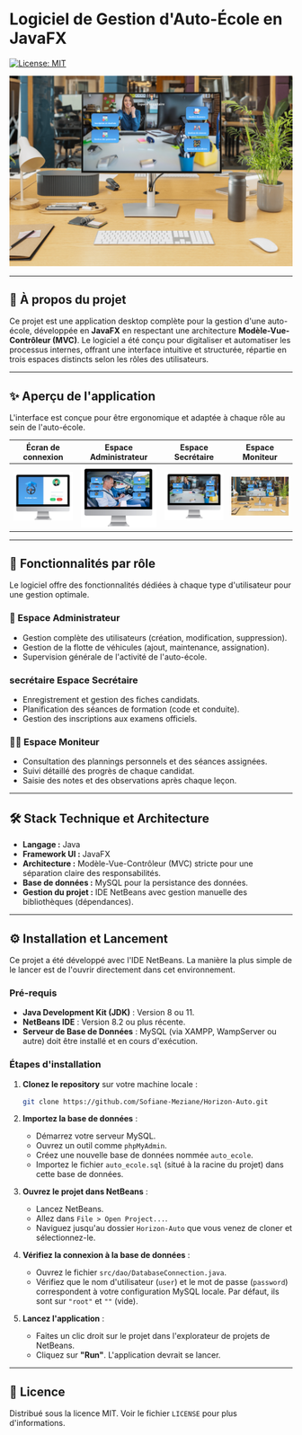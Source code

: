# Logiciel de Gestion d'Auto-École en JavaFX

[![License: MIT](https://img.shields.io/badge/License-MIT-blue.svg)](https://opensource.org/licenses/MIT)

![Bannière de présentation du logiciel](https://raw.githubusercontent.com/Sofiane-Meziane/Horizon-Auto/main/src/images/Design%20sans%20titre%20(6).png)

---

## 🎯 À propos du projet

Ce projet est une application desktop complète pour la gestion d'une auto-école, développée en **JavaFX** en respectant une architecture **Modèle-Vue-Contrôleur (MVC)**. Le logiciel a été conçu pour digitaliser et automatiser les processus internes, offrant une interface intuitive et structurée, répartie en trois espaces distincts selon les rôles des utilisateurs.

---

## ✨ Aperçu de l'application

L'interface est conçue pour être ergonomique et adaptée à chaque rôle au sein de l'auto-école.

| Écran de connexion | Espace Administrateur | Espace Secrétaire | Espace Moniteur |
| :---: | :---: | :---: | :---: |
| ![Écran de connexion](https://raw.githubusercontent.com/Sofiane-Meziane/Horizon-Auto/main/src/images/Design%20sans%20titre%20(7).png) | ![Tableau de bord de l'administrateur](https://raw.githubusercontent.com/Sofiane-Meziane/Horizon-Auto/main/src/images/ecran%20admin.png) | ![Interface de la secrétaire](https://raw.githubusercontent.com/Sofiane-Meziane/Horizon-Auto/main/src/images/Design%20sans%20titre%20(5).png) | ![Vue du moniteur](https://github.com/Sofiane-Meziane/Horizon-Auto/blob/a94a04181eae2332f561656615ade7dd5bd7e8d0/src/images/Design%20sans%20titre%20(6).png) |

---

## 🚀 Fonctionnalités par rôle

Le logiciel offre des fonctionnalités dédiées à chaque type d'utilisateur pour une gestion optimale.

### 👑 Espace Administrateur
* Gestion complète des utilisateurs (création, modification, suppression).
* Gestion de la flotte de véhicules (ajout, maintenance, assignation).
* Supervision générale de l'activité de l'auto-école.

###  secrétaire Espace Secrétaire
* Enregistrement et gestion des fiches candidats.
* Planification des séances de formation (code et conduite).
* Gestion des inscriptions aux examens officiels.

### 👨‍🏫 Espace Moniteur
* Consultation des plannings personnels et des séances assignées.
* Suivi détaillé des progrès de chaque candidat.
* Saisie des notes et des observations après chaque leçon.

---

## 🛠️ Stack Technique et Architecture

* **Langage :** Java
* **Framework UI :** JavaFX
* **Architecture :** Modèle-Vue-Contrôleur (MVC) stricte pour une séparation claire des responsabilités.
* **Base de données :** MySQL pour la persistance des données.
* **Gestion du projet :** IDE NetBeans avec gestion manuelle des bibliothèques (dépendances).

---

## ⚙️ Installation et Lancement

Ce projet a été développé avec l'IDE NetBeans. La manière la plus simple de le lancer est de l'ouvrir directement dans cet environnement.

### Pré-requis
* **Java Development Kit (JDK)** : Version 8 ou 11.
* **NetBeans IDE** : Version 8.2 ou plus récente.
* **Serveur de Base de Données** : MySQL (via XAMPP, WampServer ou autre) doit être installé et en cours d'exécution.

### Étapes d'installation
1.  **Clonez le repository** sur votre machine locale :
    ```sh
    git clone https://github.com/Sofiane-Meziane/Horizon-Auto.git
    ```
2.  **Importez la base de données** :
    * Démarrez votre serveur MySQL.
    * Ouvrez un outil comme `phpMyAdmin`.
    * Créez une nouvelle base de données nommée `auto_ecole`.
    * Importez le fichier `auto_ecole.sql` (situé à la racine du projet) dans cette base de données.

3.  **Ouvrez le projet dans NetBeans** :
    * Lancez NetBeans.
    * Allez dans `File > Open Project...`.
    * Naviguez jusqu'au dossier `Horizon-Auto` que vous venez de cloner et sélectionnez-le.

4.  **Vérifiez la connexion à la base de données** :
    * Ouvrez le fichier `src/dao/DatabaseConnection.java`.
    * Vérifiez que le nom d'utilisateur (`user`) et le mot de passe (`password`) correspondent à votre configuration MySQL locale. Par défaut, ils sont sur `"root"` et `""` (vide).

5.  **Lancez l'application** :
    * Faites un clic droit sur le projet dans l'explorateur de projets de NetBeans.
    * Cliquez sur **"Run"**. L'application devrait se lancer.

---

## 📄 Licence

Distribué sous la licence MIT. Voir le fichier `LICENSE` pour plus d'informations.
